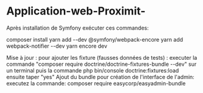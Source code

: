 # Application-web-Proximit-
Après installation de Symfony exécuter ces commandes:

composer install
yarn add --dev @symfony/webpack-encore
yarn add webpack-notifier --dev
yarn encore dev

Mise à jour : pour ajouter les fixture (fausses données de tests) :
executer la commande "composer require doctrine/doctrine-fixtures-bundle --dev"
sur un terminal puis la commande php bin/console doctrine:fixtures:load
ensuite taper "yes"
Ajout du bundle pour création de l'interface de l'admin:
executez la commande: composer require easycorp/easyadmin-bundle
